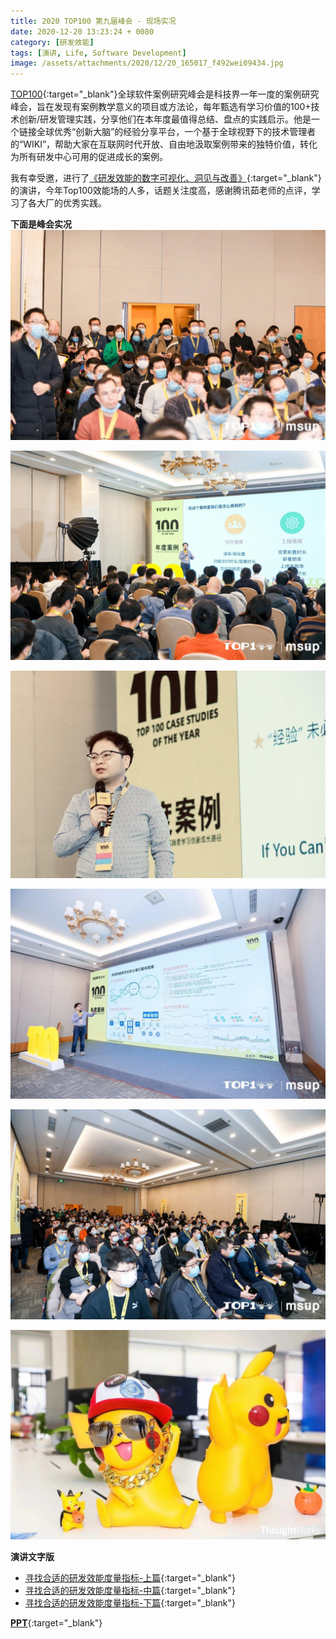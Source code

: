 ```yaml
---
title: 2020 TOP100 第九届峰会 - 现场实况
date: 2020-12-20 13:23:24 + 0080
category: [研发效能]
tags: [演讲, Life, Software Development]
image: /assets/attachments/2020/12/20_165017_f492wei09434.jpg
---
```


[TOP100](https://www.top100summit.com/Home){:target="_blank"}全球软件案例研究峰会是科技界一年一度的案例研究峰会，旨在发现有案例教学意义的项目或方法论，每年甄选有学习价值的100+技术创新/研发管理实践，分享他们在本年度最值得总结、盘点的实践启示。他是一个链接全球优秀“创新大脑”的经验分享平台，一个基于全球视野下的技术管理者的“WIKI”，帮助大家在互联网时代开放、自由地汲取案例带来的独特价值，转化为所有研发中心可用的促进成长的案例。

我有幸受邀，进行了[《研发效能的数字可视化、洞见与改善》](https://www.top100summit.com/detail?id=14882){:target="_blank"}的演讲，今年Top100效能场的人多，话题关注度高，感谢腾讯茹老师的点评，学习了各大厂的优秀实践。

**下面是峰会实况**
![2020 TOP100 第九届峰会](/assets/attachments/2020/12/20_165014_3c84wei16289.jpg)          

![2020 TOP100 第九届峰会](/assets/attachments/2020/12/20_165015_0d02img18839.jpg)          

![2020 TOP100 第九届峰会](/assets/attachments/2020/12/20_165016_3e10img19487.jpg)          

![2020 TOP100 第九届峰会](/assets/attachments/2020/12/20_165017_bc07wei21997.jpg)          

![2020 TOP100 第九届峰会](/assets/attachments/2020/12/20_165017_4d33wei76320.jpg)          

![2020 TOP100 第九届峰会](/assets/attachments/2020/12/20_165016_8472wei95572.jpg)          

**演讲文字版**     
* [寻找合适的研发效能度量指标-上篇](/posts/finding-the-right-performance-metrics-one/){:target="_blank"}
* [寻找合适的研发效能度量指标-中篇](/posts/finding-the-right-performance-metrics-two/){:target="_blank"}
* [寻找合适的研发效能度量指标-下篇](/posts/finding-the-right-performance-metrics-three/){:target="_blank"}

[**PPT**](/assets/attachments/2020/12/20_174421_62b1yanfpdf26.pdf){:target="_blank"}

